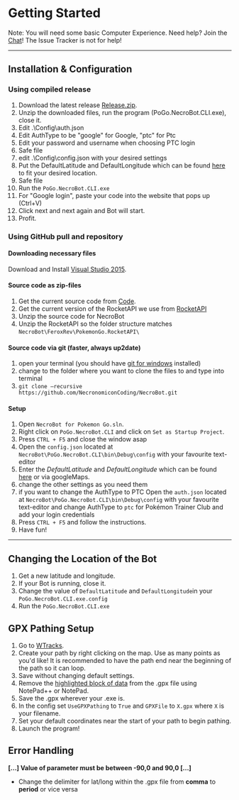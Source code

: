 # Getting Started
Note: You will need some basic Computer Experience.
Need help? Join the [Chat](https://github.com/NecronomiconCoding/NecroBot/wiki/Chat-&-Rules#chatting-using-discord)! The Issue Tracker is not for help!

***
## Installation & Configuration

### Using compiled release
1. Download the latest release [Release.zip](https://github.com/NecronomiconCoding/NecroBot/releases).
2. Unzip the downloaded files, run the program (PoGo.NecroBot.CLI.exe), close it.
3. Edit .\Config\auth.json
3. Edit AuthType to be "google" for Google, "ptc" for Ptc
4. Edit your password and username when choosing PTC login
5. Safe file
6. edit .\Config\config.json with your desired settings
7. Put the DefaultLatitude and DefaultLongitude which can be found [here](http://mondeca.com/index.php/en/any-place-en) to fit your desired location.
8. Safe file
8. Run the `PoGo.NecroBot.CLI.exe`
9. For "Google login", paste your code into the website that pops up (Ctrl+V)
10. Click next and next again and Bot will start.
9. Profit.

### Using GitHub pull and repository
#### **Downloading necessary files**
Download and Install [Visual Studio 2015](https://go.microsoft.com/fwlink/?LinkId=691979&clcid=0x409).

#### Source code as zip-files
1. Get the current source code from [Code](https://github.com/NecronomiconCoding/NecroBot/archive/master.zip).
2. Get the current version of the RocketAPI we use from [RocketAPI](https://github.com/FeroxRev/Pokemon-Go-Rocket-API/archive/master.zip)
3. Unzip the source code for NecroBot
4. Unzip the RocketAPI so the folder structure matches `NecroBot\FeroxRev\PokemonGo.RocketAPI\`
	
#### Source code via git (faster, always up2date)
1. open your terminal (you should have [git for windows](https://git-for-windows.github.io) installed)
2. change to the folder where you want to clone the files to and type into terminal
3. `git clone —recursive https://github.com/NecronomiconCoding/NecroBot.git`
	
#### Setup
1. Open `NecroBot for Pokemon Go.sln`.
2. Right click on `PoGo.NecroBot.CLI` and click on `Set as Startup Project`.
3. Press `CTRL + F5` and close the window asap
4. Open the `config.json` located at `NecroBot\PoGo.NecroBot.CLI\bin\Debug\config` with your favourite text-editor
5. Enter the *DefaultLatitude* and *DefaultLongitude* which can be found [here](http://mondeca.com/index.php/en/any-place-en) or via googleMaps.
6. change the other settings as you need them
7. if you want to change the AuthType to PTC Open the `auth.json` located at `NecroBot\PoGo.NecroBot.CLI\bin\Debug\config` with your favourite text-editor and change AuthType to `ptc` for Pokémon Trainer Club and add your login credentials
8. Press `CTRL + F5` and follow the instructions.
9. Have fun!

***

## Changing the Location of the Bot
1. Get a new latitude and longitude.
2. If your Bot is running, close it.
3. Change the value of `DefaultLatitude` and `DefaultLongitude`in your `PoGo.NecroBot.CLI.exe.config`
4. Run the `PoGo.NecroBot.CLI.exe`

## GPX Pathing Setup
1. Go to [WTracks](https://wtracks.appspot.com/).
2. Create your path by right clicking on the map. Use as many points as you'd like! It is recommended to have the path end near the beginning of the path so it can loop.
3. Save without changing default settings.
4. Remove the [highlighted block of data](http://i.imgur.com/Px6Ba22.png) from the .gpx file using NotePad++ or NotePad.
5. Save the .gpx wherever your .exe is.
6. In the config set `UseGPXPathing` to `True` and `GPXFile` to `X.gpx` where `X` is your filename.
7. Set your default coordinates near the start of your path to begin pathing.
8. Launch the program!

## Error Handling
**[...] Value of parameter must be between -90,0 and 90,0 [...]**
* Change the delimiter for lat/long within the .gpx file from **comma** to **period** or vice versa